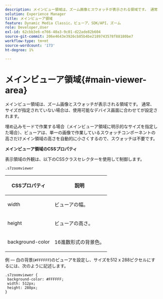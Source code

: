 ```yaml
---
description: メインビュー領域は、ズーム画像とスウォッチが表示される領域です。 通常、サイズが指定されていない場合は、使用可能なデバイス画面に合わせてが設定されます。
solution: Experience Manager
title: メインビューア領域
feature: Dynamic Media Classic，ビューア，SDK/API，ズーム
role: Developer,User
exl-id: 62cbb3e6-e766-40a3-9c01-d22ade82b604
source-git-commit: 206e4643e3926cb85b4be2189743578f88180be7
workflow-type: tm+mt
source-wordcount: '173'
ht-degree: 1%

---
```


# メインビューア領域{#main-viewer-area}

メインビュー領域は、ズーム画像とスウォッチが表示される領域です。 通常、サイズが指定されていない場合は、使用可能なデバイス画面に合わせてが設定されます。

<!--<a id="section_061E550C1C1D4DB2BD663A898895B38C"></a>-->

埋め込みモードで作業する場合（メインビューア領域に明示的なサイズを指定した場合）、ビューアは、単一の画像で作業しているスウォッチコンポーネントの高さだけメイン領域の高さを自動的に小さくするので、スウォッチは不要です。

**メインビューア領域のCSSプロパティ**

表示領域の外観は、以下のCSSクラスセレクターを使用して制御します。

```
.s7zoomviewer
```

<table id="table_94EE3F5BBE4547C0B4943471CEE7EDE4"> 
 <thead> 
  <tr> 
   <th colname="col1" class="entry"> <p> CSSプロパティ </p> </th> 
   <th colname="col2" class="entry"> <p>説明 </p> </th> 
  </tr> 
 </thead>
 <tbody> 
  <tr> 
   <td colname="col1"> <p> <span class="codeph"> width </span> </p> </td> 
   <td colname="col2"> <p>ビューアの幅。 </p> </td> 
  </tr> 
  <tr> 
   <td colname="col1"> <p> <span class="codeph"> height </span> </p> </td> 
   <td colname="col2"> <p>ビューアの高さ。 </p> </td> 
  </tr> 
  <tr> 
   <td colname="col1"> <p> <span class="codeph"> background-color  </span> </p> </td> 
   <td colname="col2"> <p> 16進数形式の背景色。 </p> </td> 
  </tr> 
 </tbody> 
</table>

例 — 白の背景(`#FFFFFF`)のビューアを設定し、サイズを512 x 288ピクセルにするには、次のように記述します。

```
.s7zoomviewer { 
 background-color: #FFFFFF; 
 width: 512px; 
 height: 288px;  
}
```
